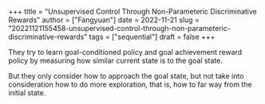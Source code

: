 +++
title = "Unsupervised Control Through Non-Parameteric Discriminative Rewards"
author = ["Fangyuan"]
date = 2022-11-21
slug = "20221121155458-unsupervised-control-through-non-parameteric-discriminative-rewards"
tags = ["sequential"]
draft = false
+++

They try to learn goal-conditioned policy and goal achievement reward policy by measuring how similar current state is to the goal state.

But they only consider how to approach the goal state, but not take into consideration how to do more exploration, that is, how to far way from the initial state.
